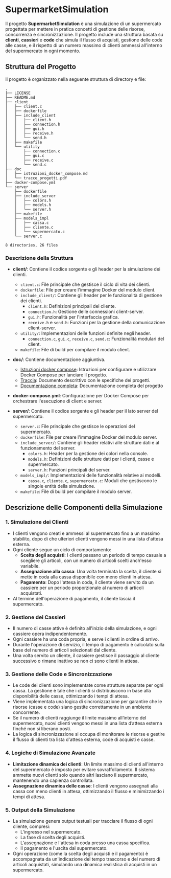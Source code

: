 # SupermarketSimulation

Il progetto **SupermarketSimulation** è una simulazione di un supermercato progettata per mettere in pratica concetti di gestione delle risorse, concorrenza e sincronizzazione.
Il progetto include una struttura basata su **clienti**, **cassieri** e **code** che simula il flusso di acquisti, gestione delle code alle casse, e il rispetto di un numero massimo di clienti ammessi all'interno del supermercato in ogni momento.

## Struttura del Progetto

Il progetto è organizzato nella seguente struttura di directory e file:

```plaintext
.
├── LICENSE
├── README.md
├── client
│   ├── client.c
│   ├── dockerfile
│   ├── include_client
│   │   ├── client.h
│   │   ├── connection.h
│   │   ├── gui.h
│   │   ├── receive.h
│   │   └── send.h
│   ├── makefile
│   └── utility
│       ├── connection.c
│       ├── gui.c
│       ├── receive.c
│       └── send.c
├── doc
│   ├── istruzioni_docker_compose.md
│   └── tracce_progetti.pdf
├── docker-compose.yml
└── server
    ├── dockerfile
    ├── include_server
    │   ├── colors.h
    │   ├── models.h
    │   └── server.h
    ├── makefile
    ├── models_impl
    │   ├── cassa.c
    │   ├── cliente.c
    │   └── supermercato.c
    └── server.c

8 directories, 26 files

```

### Descrizione della Struttura

- **client/**: Contiene il codice sorgente e gli header per la simulazione dei clienti.
  - `client.c`: File principale che gestisce il ciclo di vita dei clienti.
  - `dockerfile`: File per creare l'immagine Docker del modulo client.
  - `include_client/`: Contiene gli header per le funzionalità di gestione dei clienti.
    - `client.h`: Definizioni principali del cliente.
    - `connection.h`: Gestione delle connessioni client-server.
    - `gui.h`: Funzionalità per l'interfaccia grafica.
    - `receive.h` e `send.h`: Funzioni per la gestione della comunicazione client-server.
  - `utility/`: Implementazioni delle funzioni definite negli header.
    - `connection.c`, `gui.c`, `receive.c`, `send.c`: Funzionalità modulari del client.
  - `makefile`: File di build per compilare il modulo client.

- **doc/**: Contiene documentazione aggiuntiva.
  - [Istruzioni docker compose](https://github.com/lorenzotecchia/SupermarketSimulation/blob/right/doc/istruzioni_docker_compose.md): Istruzioni per configurare e utilizzare Docker Compose per lanciare il progetto.
  - [Traccia](https://github.com/lorenzotecchia/SupermarketSimulation/blob/right/doc/tracce_progetti.pdf): Documento descrittivo con le specifiche dei progetti.
  - [Documentazione completa](https://github.com/lorenzotecchia/SupermarketSimulation/blob/right/doc/documentazione.pdf): Documentazione completa del progetto

- **docker-compose.yml**: Configurazione per Docker Compose per orchestrare l'esecuzione di client e server.

- **server/**: Contiene il codice sorgente e gli header per il lato server del supermercato.
  - `server.c`: File principale che gestisce le operazioni del supermercato.
  - `dockerfile`: File per creare l'immagine Docker del modulo server.
  - `include_server/`: Contiene gli header relativi alle strutture dati e al funzionamento del server.
    - `colors.h`: Header per la gestione dei colori nella console.
    - `models.h`: Definizioni delle strutture dati per i clienti, casse e supermercato.
    - `server.h`: Funzioni principali del server.
  - `models_impl/`: Implementazioni delle funzionalità relative ai modelli.
    - `cassa.c`, `cliente.c`, `supermercato.c`: Moduli che gestiscono le singole entità della simulazione.
  - `makefile`: File di build per compilare il modulo server.

## Descrizione delle Componenti della Simulazione

### 1. Simulazione dei Clienti
   - I clienti vengono creati e ammessi al supermercato fino a un massimo stabilito, dopo di che ulteriori clienti vengono messi in una lista d'attesa esterna.
   - Ogni cliente segue un ciclo di comportamento:
     - **Scelta degli acquisti**: I clienti passano un periodo di tempo casuale a scegliere gli articoli, con un numero di articoli scelti anch'esso variabile.
     - **Assegnazione alla cassa**: Una volta terminata la scelta, il cliente si mette in coda alla cassa disponibile con meno clienti in attesa.
     - **Pagamento**: Dopo l'attesa in coda, il cliente viene servito da un cassiere per un periodo proporzionale al numero di articoli acquistati.
   - Al termine dell'operazione di pagamento, il cliente lascia il supermercato.

### 2. Gestione dei Cassieri
   - Il numero di casse attive è definito all'inizio della simulazione, e ogni cassiere opera indipendentemente.
   - Ogni cassiere ha una coda propria, e serve i clienti in ordine di arrivo.
   - Durante l'operazione di servizio, il tempo di pagamento è calcolato sulla base del numero di articoli selezionati dal cliente.
   - Una volta servito un cliente, il cassiere gestisce il passaggio al cliente successivo o rimane inattivo se non ci sono clienti in attesa.

### 3. Gestione delle Code e Sincronizzazione
   - Le code dei clienti sono implementate come strutture separate per ogni cassa. La gestione è tale che i clienti si distribuiscono in base alla disponibilità delle casse, ottimizzando i tempi di attesa.
   - Viene implementata una logica di sincronizzazione per garantire che le risorse (casse e code) siano gestite correttamente in un ambiente concorrente.
   - Se il numero di clienti raggiunge il limite massimo all’interno del supermercato, nuovi clienti vengono messi in una lista d’attesa esterna finché non si liberano posti.
   - La logica di sincronizzazione si occupa di monitorare le risorse e gestire il flusso di clienti tra lista d'attesa esterna, code di acquisti e casse.

### 4. Logiche di Simulazione Avanzate
   - **Limitazione dinamica dei clienti**: Un limite massimo di clienti all'interno del supermercato è imposto per evitare sovraffollamento. Il sistema ammette nuovi clienti solo quando altri lasciano il supermercato, mantenendo una capienza controllata.
   - **Assegnazione dinamica delle casse**: I clienti vengono assegnati alla cassa con meno clienti in attesa, ottimizzando il flusso e minimizzando i tempi di attesa.

### 5. Output della Simulazione
   - La simulazione genera output testuali per tracciare il flusso di ogni cliente, compresi:
     - L'ingresso nel supermercato.
     - La fase di scelta degli acquisti.
     - L'assegnazione e l'attesa in coda presso una cassa specifica.
     - Il pagamento e l'uscita dal supermercato.
   - Ogni operazione (come la scelta degli acquisti e il pagamento) è accompagnata da un'indicazione del tempo trascorso e del numero di articoli acquistati, simulando una dinamica realistica di acquisti in un supermercato.

